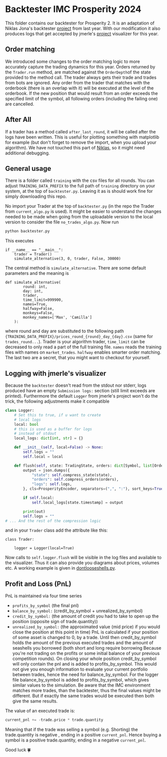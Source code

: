 # Backtester IMC Prosperity 2024

This folder contains our backtester for Prosperity 2. It is an adaptation of Niklas Jona's backtester [project](https://github.com/n-0/backtest-imc-prosperity-2023) from last year. With our modification it also produces logs that get accepted by jmerle's [project](https://github.com/jmerle/imc-prosperity-2-visualizer) visualizer for this year.

## Order matching
We introduced some changes to the order matching logic to more accurately capture the trading dynamics for this year. Orders returned by the `Trader.run` method, are matched against the `OrderDepth`of the state provided to the method call. The trader always gets their trade and trades from bots are ignored. Any order from the trader that matches with the orderbook (there is an overlap with it) will be executed at the level of the orderbook. If the new position that would result from an order exceeds the specified limit of the symbol, all following orders (including the failing one)
are cancelled.

## After All
If a trader has a method called `after_last_round`, it will be called after the logs have been written.
This is useful for plotting something with matplotlib for example (but don't forget to remove the import,
when you upload your algorithm). We have not touched this part of [Niklas](https://github.com/n-0/backtest-imc-prosperity-2023), so it might need additional debugging.

## General usage
There is a folder called `training` with the csv files for all rounds. You can adjust `TRAINING_DATA_PREFIX`
to the full path of `training` directory on your system, at the top of `backtester.py`. Leaving it as is should work fine for simply downloading this repo.

No import your Trader at the top of `backtester.py` (in the repo the Trader from `current_algo.py` is used). It might be easier to understand the changes needed to be made when going from the uploadable version to the local version to consider the file `no_trades_algo.py`.
Now run
```bash
python backtester.py
```
This executes
```
if __name__ == "__main__":
    trader = Trader()
    simulate_alternative(3, 0, trader, False, 30000)
```
The central method is `simulate_alternative`. There are some default parameters
and the meaning is
```
def simulate_alternative(
        round: int, 
        day: int, 
        trader, 
        time_limit=999900, 
        names=True, 
        halfway=False,
        monkeys=False,
        monkey_names=['Max', 'Camilla']
    ):
```
where round and day are substituted to the following path `{TRAINING_DATA_PREFIX}/prices_round_{round}_day_{day}.csv` (same for `trades_round...`).
Trader is your algorithm trader, `time_limit` can be decreased to only read a part of the full training file. `names` reads the training files with names on `market_trades`. `halfway` enables smarter order matching. The last two are a secret, that you might want to checkout for yourself.

## Logging with jmerle's visualizer
Because the `backtester` doesn't read from the stdout nor stderr, logs produced have an empty `Submission logs:` section (still limit exceeds are printed).
Furthermore the default `Logger` from jmerle's project won't do the trick, the following adjustments make it compatible

```python
class Logger:
    # Set this to true, if u want to create
    # local logs
    local: bool 
    # this is used as a buffer for logs
    # instead of stdout
    local_logs: dict[int, str] = {}

    def __init__(self, local=False) -> None:
        self.logs = ""
        self.local = local

    def flush(self, state: TradingState, orders: dict[Symbol, list[Order]]) -> None:
        output = json.dumps({
            "state": self.compress_state(state),
            "orders": self.compress_orders(orders),
            "logs": self.logs,
        }, cls=ProsperityEncoder, separators=(",", ":"), sort_keys=True))

        if self.local:
            self.local_logs[state.timestamp] = output

        print(out)
        self.logs = ""
# ... And the rest of the compression logic
```

and in your `Trader` class add the attribute like this:
```
class Trader:

    logger = Logger(local=True)
```
Now calls to `self.logger.flush` will be visible in the log files and available to the visualizer.
Thus it can also provide you diagrams about prices, volumes etc.
A working example is given in [dontlooseshells.py](./dontlooseshells.py).


## Profit and Loss (PnL)
PnL is maintained via four time series
 
* `profits_by_symbol` (the final pnl)
* `balance_by_symbol:` (credit_by_symbol + unrealized_by_symbol) 
* `credit_by_symbol:` (the amount of credit you had to take to open up the position (opposite sign of trade.quantity))
* `unrealized_by_symbol:` (the approximated value (mid price) if you would close the position at this point in time) 
PnL is calculated if your position of some asset is changed to 0, by a trade. Until then credit_by_symbol holds
the amount of the previous executed trades and the amount of seashells you borrowed (both short and long require borrowing Because
you're not trading on the profits or some initial balance of your previous competition rounds). On closing your whole position credit_by_symbol
will only contain the pnl and is added to profits_by_symbol. This would not give you enough information to evaluate your current portfolio between trades, hence 
the need for balance_by_symbol. For the logger file balance_by_symbol is added to profits_by_symbol, which gives similar values to the simulation. 
Be aware that the IMC environment matches more trades, than the backtester, thus the final values might be different. But if exactly the same trades
would be executed then both give the same results.


The value of an executed trade is:
```python
current_pnl += -trade.price * trade.quantity
```
Meaning that if the trade was selling a symbol (e.g. Shorting) the trade.quantity is negative ,
ending in a positive `current_pnl`. Hence buying a symbol is a positive trade.quantity, ending in a negative `current_pnl`.


Good luck 🍀

